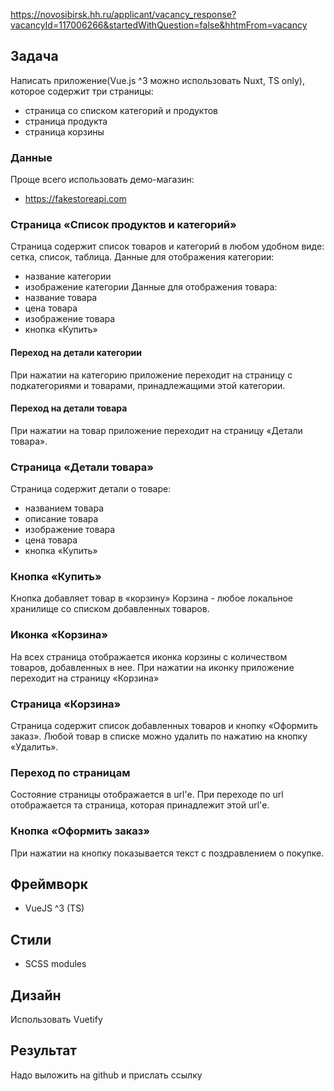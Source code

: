 https://novosibirsk.hh.ru/applicant/vacancy_response?vacancyId=117006266&startedWithQuestion=false&hhtmFrom=vacancy

## Задача
Написать приложение(Vue.js ^3 можно использовать Nuxt, TS only), которое содержит три страницы:
- страница со списком категорий и продуктов
- страница продукта
- страница корзины

### Данные
Проще всего использовать демо-магазин: 
- https://fakestoreapi.com

### Страница «Список продуктов и категорий»
Страница содержит список товаров и категорий в любом удобном виде: сетка, список, таблица.
Данные для отображения категории:
- название категории
- изображение категории
Данные для отображения товара:
- название товара
- цена товара
- изображение товара
- кнопка «Купить»

#### Переход на детали категории
При нажатии на категорию приложение переходит на страницу с подкатегориями и товарами, принадлежащими этой категории.

#### Переход на детали товара
При нажатии на товар приложение переходит на страницу «Детали товара».

### Страница «Детали товара»
Страница содержит детали о товаре:
- названием товара
- описание товара
- изображение товара
- цена товара
- кнопка «Купить»

### Кнопка «Купить»
Кнопка добавляет товар в «корзину»
Корзина - любое локальное хранилище со списком добавленных товаров.

### Иконка «Корзина»
На всех страница отображается иконка корзины с количеством товаров, добавленных в нее. При нажатии на иконку приложение переходит на страницу «Корзина»

### Страница «Корзина»
Страница содержит список добавленных товаров и кнопку «Оформить заказ».
Любой товар в списке можно удалить по нажатию на кнопку «Удалить».

### Переход по страницам
Состояние страницы отображается в url'е. При переходе по url отображается та страница, которая принадлежит этой url'е.

### Кнопка «Оформить заказ»
При нажатии на кнопку показывается текст с поздравлением о покупке.

## Фреймворк
- VueJS ^3 (TS)

## Стили
- SCSS modules

## Дизайн
Использовать Vuetify

## Результат
Надо выложить на github и прислать ссылку